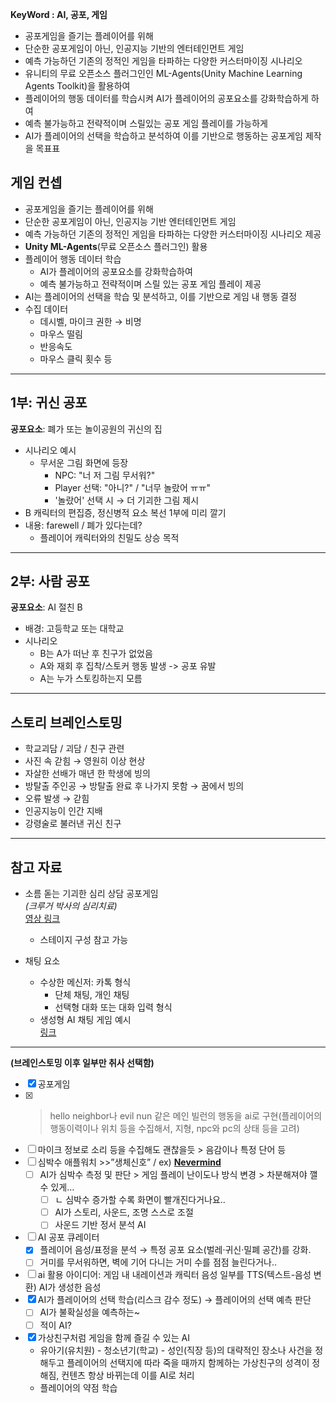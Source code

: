 **KeyWord : AI, 공포, 게임**

- 공포게임을 즐기는 플레이어를 위해
- 단순한 공포게임이 아닌, 인공지능 기반의 엔터테인먼트 게임
- 예측 가능하던 기존의 정적인 게임을 타파하는 다양한 커스터마이징 시나리오
- 유니티의 무료 오픈소스 플러그인인 ML-Agents(Unity Machine Learning Agents Toolkit)을 활용하여
- 플레이어의 행동 데이터를 학습시켜 AI가 플레이어의 공포요소를 강화학습하게 하여 
- 예측 불가능하고 전략적이며 스릴있는 공포 게임 플레이를 가능하게
- AI가 플레이어의 선택을 학습하고 분석하여 이를 기반으로 행동하는 공포게임 제작을 목표표


## 게임 컨셉
- 공포게임을 즐기는 플레이어를 위해
- 단순한 공포게임이 아닌, 인공지능 기반 엔터테인먼트 게임
- 예측 가능하던 기존의 정적인 게임을 타파하는 다양한 커스터마이징 시나리오 제공
- **Unity ML-Agents**(무료 오픈소스 플러그인) 활용
- 플레이어 행동 데이터 학습
    - AI가 플레이어의 공포요소를 강화학습하여
    - 예측 불가능하고 전략적이며 스릴 있는 공포 게임 플레이 제공
- AI는 플레이어의 선택을 학습 및 분석하고, 이를 기반으로 게임 내 행동 결정
- 수집 데이터
    - 데시벨, 마이크 권한 → 비명
    - 마우스 떨림
    - 반응속도
    - 마우스 클릭 횟수 등

---

## 1부: 귀신 공포
**공포요소**: 폐가 또는 놀이공원의 귀신의 집

- 시나리오 예시
    - 무서운 그림 화면에 등장
        - NPC: "너 저 그림 무서워?"
        - Player 선택: "아니?" / "너무 놀랐어 ㅠㅠ"
        - '놀랐어' 선택 시 → 더 기괴한 그림 제시
- B 캐릭터의 편집증, 정신병적 요소 복선 1부에 미리 깔기
- 내용: farewell / 폐가 있다는데?
  - 플레이어 캐릭터와의 친밀도 상승 목적

---

## 2부: 사람 공포
**공포요소**: AI 절친 B

- 배경: 고등학교 또는 대학교
- 시나리오
    - B는 A가 떠난 후 친구가 없었음
    - A와 재회 후 집착/스토커 행동 발생 -> 공포 유발
    - A는 누가 스토킹하는지 모름

---

## 스토리 브레인스토밍

- 학교괴담 / 괴담 / 친구 관련
- 사진 속 갇힘 → 영원히 이상 현상
- 자살한 선배가 매년 한 학생에 빙의
- 방탈출 주인공 → 방탈출 완료 후 나가지 못함 → 꿈에서 빙의
- 오류 발생 → 갇힘
- 인공지능이 인간 지배
- 강령술로 불러낸 귀신 친구

---

## 참고 자료

- 소름 돋는 기괴한 심리 상담 공포게임  
  *(크루거 박사의 심리치료)*  
  [영상 링크](https://youtu.be/RjI6PnWa-40?si=QgxhKDAXr_ui8QMn)  
  - 스테이지 구성 참고 가능

- 채팅 요소
    - 수상한 메신저: 카톡 형식
        - 단체 채팅, 개인 채팅
        - 선택형 대화 또는 대화 입력 형식
    - 생성형 AI 채팅 게임 예시  
      [링크](https://aidev.co.kr/game/15770)

----

**(브레인스토밍 이후 일부만 취사 선택함)** 
- [x]  공포게임
- [x]  >hello neighbor나 evil nun 같은 메인 빌런의 행동을 ai로 구현(플레이어의 행동이력이나 위치 등을 수집해서, 지형, npc와 pc의 상태 등을 고려)
- [ ]  마이크 정보로 소리 등을 수집해도 괜찮을듯 > 음감이나 특정 단어 등
- [ ]  심박수 애플워치 >>”생체신호” / ex) [**Nevermind**](https://store.steampowered.com/app/342260/Nevermind/?l=koreana)
    - [ ]  AI가 심박수 측정 및 판단 > 게임 플레이 난이도나 방식 변경 > 차분해져야 깰 수 있게…
        - [ ]  ㄴ 심박수 증가할 수록 화면이 빨개진다거나요..
        - [ ]  AI가 스토리, 사운드, 조명 스스로 조절
        - [ ]  사운드 기반 정서 분석 AI
- [ ]  AI 공포 큐레이터
    - [x]  플레이어 음성/표정을 분석 → 특정 공포 요소(벌레·귀신·밀폐 공간)를 강화.
    - [ ]  거미를 무서워하면, 벽에 기어 다니는 거미 수를 점점 늘린다거나..
- [ ]  ai 활용 아이디어: 게임 내 내레이션과 캐릭터 음성 일부를 TTS(텍스트-음성 변환) AI가 생성한 음성
- [x]  AI가 플레이어의 선택 학습(리스크 감수 정도) → 플레이어의 선택 예측 판단
    - [ ]  AI가 불확실성을 예측하는~
    - [ ]  적이 AI?
- [x]  가상친구처럼 게임을 함께 즐길 수 있는 AI
    - 유아기(유치원) - 청소년기(학교) - 성인(직장 등)의 대략적인 장소나 사건을 정해두고 플레이어의 선택지에 따라 죽을 때까지 함께하는 가상친구의 성격이 정해짐, 컨텐츠 항상 바뀌는데 이를 AI로 처리
    - 플레이어의 약점 학습
